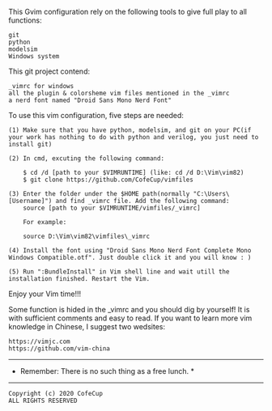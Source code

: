 This Gvim configuration rely on the following tools to give full play to all functions:

    git 
    python
    modelsim
    Windows system

This git project contend:

    _vimrc for windows
    all the plugin & colorsheme vim files mentioned in the _vimrc
    a nerd font named "Droid Sans Mono Nerd Font"

To use this vim configuration, five steps are needed:

    (1) Make sure that you have python, modelsim, and git on your PC(if your work has nothing to do with python and verilog, you just need to install git)

    (2) In cmd, excuting the following command:

        $ cd /d [path to your $VIMRUNTIME] (like: cd /d D:\Vim\vim82)
        $ git clone https://github.com/CofeCup/vimfiles

    (3) Enter the folder under the $HOME path(normally "C:\Users\[Username]") and find _vimrc file. Add the following command:
        source [path to your $VIMRUNTIME/vimfiles/_vimrc]

        For example:
        
        source D:\Vim\vim82\vimfiles\_vimrc

    (4) Install the font using "Droid Sans Mono Nerd Font Complete Mono Windows Compatible.otf". Just double click it and you will know : )

	(5) Run ":BundleInstall" in Vim shell line and wait utill the installation finished. Restart the Vim.

Enjoy your Vim time!!!

Some function is hided in the _vimrc and you should dig by yourself! It is with sufficient comments and easy to read.
If you want to learn more vim knowledge in Chinese, I suggest two wedsites: 

    https://vimjc.com 
    https://github.com/vim-china

*****************************************************
* Remember: There is no such thing as a free lunch. *
*****************************************************

    Copyright (c) 2020 CofeCup
    ALL RIGHTS RESERVED
